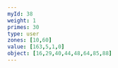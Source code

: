 ```yaml
---
myId: 38
weight: 1
primes: 30
type: user
zones: [10,60]
value: [163,5,1,0]
object: [16,29,40,44,48,64,85,88]
---
```

